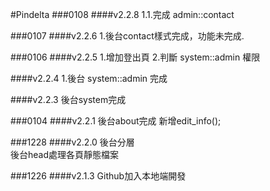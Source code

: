 #Pindelta 
###0108
####v2.2.8
1.1.完成 admin::contact 

###0107
####v2.2.6
1.後台contact樣式完成，功能未完成.

###0106
####v2.2.5
1.增加登出頁
2.判斷 system::admin 權限

####v2.2.4
1.後台 system::admin 完成

####v2.2.3
後台system完成

###0104
####v2.2.1
後台about完成
新增edit_info();

###1228
####v2.2.0
後台分層<br>
後台head處理各頁靜態檔案

###1226
####v2.1.3
Github加入本地端開發

